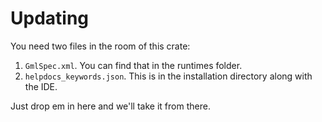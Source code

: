 # Updating

You need two files in the room of this crate:

1. `GmlSpec.xml`. You can find that in the runtimes folder.
2. `helpdocs_keywords.json`. This is in the installation directory along with the IDE.

Just drop em in here and we'll take it from there.
